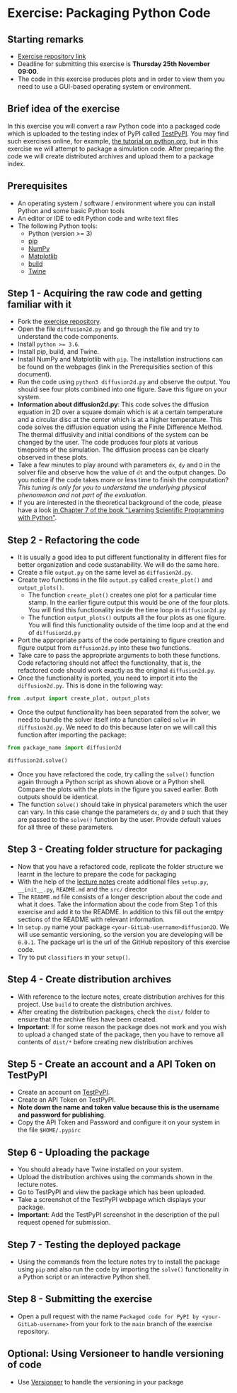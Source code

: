 # Exercise: Packaging Python Code

## Starting remarks

- [Exercise repository link](https://github.com/Simulation-Software-Engineering/Diffusion2D-Python-Package)
- Deadline for submitting this exercise is **Thursday 25th November 09:00**.
- The code in this exercise produces plots and in order to view them you need to use a GUI-based operating system or environment.

## Brief idea of the exercise

In this exercise you will convert a raw Python code into a packaged code which is uploaded to the testing index of PyPI called [TestPyPI](https://test.pypi.org/). You may find such exercises online, for example, [the tutorial on python.org](https://packaging.python.org/tutorials/packaging-projects/), but in this exercise we will attempt to package a simulation code. After preparing the code we will create distributed archives and upload them to a package index.

## Prerequisites

- An operating system / software / environment where you can install Python and some basic Python tools
- An editor or IDE to edit Python code and write text files
- The following Python tools:
    - Python (version >= 3)
    - [pip](https://pypi.org/project/pip/)
    - [NumPy](https://numpy.org/)
    - [Matplotlib](https://matplotlib.org/)
    - [build](https://pypa-build.readthedocs.io/en/latest/)
    - [Twine](https://twine.readthedocs.io/en/latest/)

## Step 1 - Acquiring the raw code and getting familiar with it

- Fork the [exercise repository](https://github.com/Simulation-Software-Engineering/Diffusion2D-Python-Package).
- Open the file `diffusion2d.py` and go through the file and try to understand the code components.
- Install `python >= 3.6`.
- Install pip, build, and Twine.
- Install NumPy and Matplotlib with `pip`. The installation instructions can be found on the webpages (link in the Prerequisities section of this document).
- Run the code using `python3 diffusion2d.py` and observe the output. You should see four plots combined into one figure. Save this figure on your system.
- **Information about diffusion2d.py**: This code solves the diffusion equation in 2D over a square domain which is at a certain temperature and a circular disc at the center which is at a higher temperature. This code solves the diffusion equation using the Finite Difference Method. The thermal diffusivity and initial conditions of the system can be changed by the user. The code produces four plots at various timepoints of the simulation. The diffusion process can be clearly observed in these plots.
- Take a few minutes to play around with parameters `dx`, `dy` and `D` in the solver file and observe how the value of `dt` and the output changes. Do you notice if the code takes more or less time to finish the computation? *This tuning is only for you to understand the underlying physical phenomenon and not part of the evaluation.*
- If you are interested in the theoretical background of the code, please have a look [in Chapter 7 of the book "Learning Scientific Programming with Python"](https://scipython.com/book/chapter-7-matplotlib/examples/the-two-dimensional-diffusion-equation/).

## Step 2 - Refactoring the code

- It is usually a good idea to put different functionality in different files for better organization and code sustanability. We will do the same here.
- Create a file `output.py` on the same level as `diffusion2d.py`.
- Create two functions in the file `output.py` called `create_plot()` and `output_plots()`.
    - The function `create_plot()` creates one plot for a particular time stamp. In the earlier figure output this would be one of the four plots. You will find this functionality inside the time loop in `diffusion2d.py`
    - The function `output_plots()` outputs all the four plots as one figure. You will find this functionality outside of the time loop and at the end of `diffusion2d.py`
- Port the appropriate parts of the code pertaining to figure creation and figure output from `diffusion2d.py` into these two functions.
- Take care to pass the appropriate arguments to both these functions. Code refactoring should not affect the functionality, that is, the refactored code should work exactly as the original `diffusion2d.py`.
- Once the functionality is ported, you need to import it into the `diffusion2d.py`. This is done in the following way:

```python
from .output import create_plot, output_plots
```

- Once the output functionality has been separated from the solver, we need to bundle the solver itself into a function called `solve` in `diffusion2d.py`. We need to do this because later on we will call this function after importing the package:

```python
from package_name import diffusion2d

diffusion2d.solve()
```

- Once you have refactored the code, try calling the `solve()` function again through a Python script as shown above or a Python shell. Compare the plots with the plots in the figure you saved earlier. Both outputs should be identical.
- The function `solve()` should take in physical parameters which the user can vary. In this case change the parameters `dx`, `dy` and `D` such that they are passed to the `solve()` function by the user. Provide default values for all three of these parameters.

## Step 3 - Creating folder structure for packaging

- Now that you have a refactored code, replicate the folder structure we learnt in the lecture to prepare the code for packaging
- With the help of the [lecture notes](https://github.com/Simulation-Software-Engineering/Lecture-Material/blob/main/building-and-packaging/pypi_slides.md) create additional files `setup.py`, `__init__.py`, `README.md` and the `src/` director
- The `README.md` file consists of a longer description about the code and what it does. Take the information about the code from Step 1 of this exercise and add it to the README. In addition to this fill out the emtpy sections of the README with relevant information.
- In `setup.py` name your package `<your-GitLab-username>diffusion2D`. We will use semantic versioning, so the version you are developing will be `0.0.1`. The package url is the url of the GitHub repository of this exercise code.
- Try to put `classifiers` in your `setup()`.

## Step 4 - Create distribution archives

- With reference to the lecture notes, create distribution archives for this project. Use `build` to create the distribution archives.
- After creating the distribution packages, check the `dist/` folder to ensure that the archive files have been created.
- **Important**: If for some reason the package does not work and you wish to upload a changed state of the package, then you have to remove all contents of `dist/*` before creating new distribution archives

## Step 5 - Create an account and a API Token on TestPyPI

- Create an account on [TestPyPI](https://packaging.python.org/guides/using-testpypi/).
- Create an API Token on TestPyPI.
- **Note down the name and token value because this is the username and password for publishing**.
- Copy the API Token and Password and configure it on your system in the file `$HOME/.pypirc`

## Step 6 - Uploading the package

- You should already have Twine installed on your system.
- Upload the distribution archives using the commands shown in the lecture notes.
- Go to TestPyPI and view the package which has been uploaded.
- Take a screenshot of the TestPyPI webpage which displays your package.
- **Important**: Add the TestPyPI screenshot in the description of the pull request opened for submission.

## Step 7 - Testing the deployed package

- Using the commands from the lecture notes try to install the package using `pip` and also run the code by importing the `solve()` functionality in a Python script or an interactive Python shell.

## Step 8 - Submitting the exercise

- Open a pull request with the name `Packaged code for PyPI by <your-GitLab-username>` from your fork to the `main` branch of the exercise repository.

## Optional: Using Versioneer to handle versioning of code

- Use [Versioneer](https://pypi.org/project/versioneer/) to handle the versioning in your package
